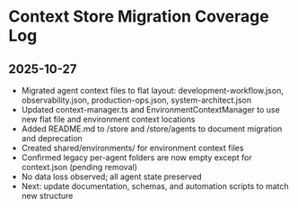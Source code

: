 # Context Store Migration Coverage Log

## 2025-10-27

- Migrated agent context files to flat layout: development-workflow.json, observability.json, production-ops.json, system-architect.json
- Updated context-manager.ts and EnvironmentContextManager to use new flat file and environment context locations
- Added README.md to /store and /store/agents to document migration and deprecation
- Created shared/environments/ for environment context files
- Confirmed legacy per-agent folders are now empty except for context.json (pending removal)
- No data loss observed; all agent state preserved
- Next: update documentation, schemas, and automation scripts to match new structure
